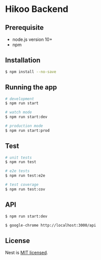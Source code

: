 # Hikoo Backend

## Prerequisite
- node.js version 10+
- npm


## Installation

```bash
$ npm install --no-save
```

## Running the app

```bash
# development
$ npm run start

# watch mode
$ npm run start:dev

# production mode
$ npm run start:prod
```

## Test

```bash
# unit tests
$ npm run test

# e2e tests
$ npm run test:e2e

# test coverage
$ npm run test:cov
```

## API
```bash
$ npm run start:dev

$ google-chrome http://localhost:3000/api
```

## License

  Nest is [MIT licensed](LICENSE).
